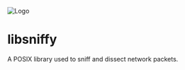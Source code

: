 ![Logo](http://thumbs.dreamstime.com/x/detective-dog-holding-magnifying-glass-23556969.jpg)

# libsniffy

A POSIX library used to sniff and dissect network packets.
